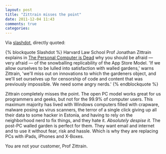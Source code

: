 ```yaml
---
layout: post
title: "Zittrain misses the point"
date: 2011-12-04 11:43
comments: true
categories: 
---
```


Via [slashdot](http://yro.slashdot.org/story/11/12/04/1450244/have-walled-gardens-killed-the-personal-computer?utm_source=feedburner&utm_medium=feed&utm_campaign=Feed%3A+Slashdot%2Fslashdot+%28Slashdot%29), directly quoted:

{% blockquote Slashdot %}
Harvard Law School Prof Jonathan Zittrain explains in <a href="http://www.law.harvard.edu/news/2011/11/30_zittrain-the-personal-computer-is-dead.html">The Personal Computer is Dead</a> why you should be afraid — very afraid — of the snowballing replicability of the App Store Model. 'If we allow ourselves to be lulled into satisfaction with walled gardens,' warns Zittrain, 'we'll miss out on innovations to which the gardeners object, and we'll set ourselves up for censorship of code and content that was previously impossible. We need some angry nerds.'
{% endblockquote %}

Zittrain completely misses the point. The open PC model works great for us programmers and geeks, but not for the 99.9% of computer users. This maximum majority has lived with Windows computers filled with crapware, malware posing as virus scanners, the terror of a single click giving up all their data to some hacker in Estonia, and having to rely on the neighborhood nerd to fix things, and they hate it. *Absolutely despise it.* The post-PC walled garden is perfect for them. They want email and internet and to use it without fear, risk and hassle. Which is why they are replacing PCs with iPads, iPhones and X-Boxes. 

You are not your customer, Prof Zittrain.

